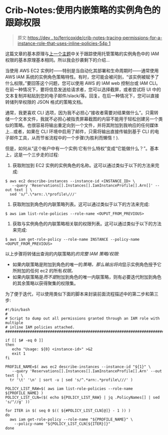 # Crib-Notes:使用内嵌策略的实例角色的跟踪权限

> 原文:[https://dev . to/ferricoxide/crib-notes-tracing-permissions-for-a-instance-role-that-uses-inline-policies-54p 1](https://dev.to/ferricoxide/crib-notes-tracing-permissions-for-an-instance-role-that-uses-inline-policies-54p1)

这篇文章的基本原理与[上一个主题](https://dev.to/ferricoxide/crib-notes-tracing-permissions-for-an-instance-role-2joo)中关于跟踪使用托管策略的实例角色中的 IAM 权限的基本原理基本相同。所以我会抄袭剩下的介绍...

当使用 AWS EC2 实例时——特别是当自动化其部署和生命周期时——通常使用 AWS IAM 系统的实例角色策略特性。有时，您可能会被问到，“该实例被赋予了什么权限。”要回答这个问题，您可以使用 AWS 的 IAM web 控制台或 IAM CLI。在前一种情况下，要将信息发送给请求者，您可以选择截屏，或者尝试将 UI 中的文本复制并粘贴到您的电子邮件/slack/等。回复。在后一种情况下，您可以直接转储列举权限的 JSON 格式的策略文档。

通常，我更喜欢 CLI 选项，因为我不必担心“接收者需要对结果做什么”。只需转储一个文本文件，我就不必担心被指责屏幕截图的内容不能用于轻松创建另一个类似的策略。也很容易将输出重定向到一个文件，并将其附加到我响应的任何媒体上...或者，如果在 CLI 环境中启用了邮件，只需将输出直接传输到基于 CLI 的电子邮件工具，从而节省流程中的一个步骤(为胜利而懒惰！).

但是，如何从“这个帐户中有一个实例:它有什么特权”变成“它能做什么？”。基本上，这是一个三步走的过程:

1.  获取附加到 EC2 实例的实例角色的名称。这可以通过类似于以下的方法来完成:

```
$ aws ec2 describe-instances --instance-id <INSTANCE_ID> \
   --query 'Reservations[].Instances[].IamInstanceProfile[].Arn[]' --out text | \
  sed 's/^.\*arn:.\*profile\///' 
```

1.  获取附加到角色的内联策略列表。这可以通过类似于以下的方法来完成:

```
$ aws iam list-role-policies --role-name <OUPUT_FROM_PREVIOUS> 
```

1.  获取与实例角色的内联策略相关联的权限列表。这可以通过类似于以下的方法来完成:

```
$ aws iam get-role-policy --role-name INSTANCE --policy-name <OUPUT_FROM_PREVIOUS> 
```

以上步骤将转储出查询的内联策略的*的完整 IAM 策略/权限:*

*   如果内联策略是附加到角色的唯一的*策略，那么输出将向*显示实例角色授予它所附加的任何 ec2 的所有*权限。*
*   如果内联策略是*而不是*附加到角色的唯一内联策略，则有必要迭代附加到角色的其余策略以获得聚集的权限集。

为了便于迭代，可以使用类似下面的脚本来封装前面流程描述中的第二步和第三步:

```
#!/bin/bash
#
# Script to dump out all permissions granted through an IAM role with multiple
# inline IAM policies attached.
###########################################################################

if [[ $# -eq 0 ]]
then
   echo "Usage: ${0} <instance-id>" >&2
   exit 1
fi

PROFILE_NAME=$( aws ec2 describe-instances --instance-id "${1}" \
   --query 'Reservations[].Instances[].IamInstanceProfile[].Arn' --out text | \
  tr '\t' '\n' | sort -u | sed 's/^.*arn:.*profile\///' )

POLICY_LIST_RAW=$( aws iam list-role-policies --role-name ${PROFILE_NAME} )
POLICY_LIST_CLN=($( echo ${POLICY_LIST_RAW} | jq .PolicyNames[] | sed 's/"//g' ))

for ITER in $( seq 0 $(( ${#POLICY_LIST_CLN[@]} - 1 )) )
do
  aws iam get-role-policy --role-name "${PROFILE_NAME}" \
    --policy-name "${POLICY_LIST_CLN[${ITER}]}"
done 
```